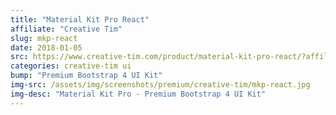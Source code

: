 ```yaml
---
title: "Material Kit Pro React"
affiliate: "Creative Tim"
slug: mkp-react
date: 2018-01-05
src: https://www.creative-tim.com/product/material-kit-pro-react/?affiliate_id=101249
categories: creative-tim ui
bump: "Premium Bootstrap 4 UI Kit"
img-src: /assets/img/screenshots/premium/creative-tim/mkp-react.jpg
img-desc: "Material Kit Pro - Premium Bootstrap 4 UI Kit"
---
```

